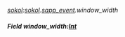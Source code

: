 _[sokol](../../modules/sokol/sokol-module.md):[sokol](../../modules/sokol/sokol-module.md).[sapp\_event](../../modules/sokol/sokol-sapp_event.md).window\_width_
##### Field window\_width:[Int](../../modules/wonkey/wonkey-types-int.md)
